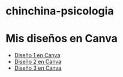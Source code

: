 # chinchina-psicologia
<!DOCTYPE html>
<html lang="es">
<head>
  <meta charset="UTF-8">
  <title>Mis diseños en Canva</title>
</head>
<body>
  <h1>Mis diseños en Canva</h1>
  <ul>
    <li><a href="https://www.canva.com/design/DAGnENNxYO8/v6mkIt9B6fGs09-_iwG4AQ/edit?utm_content=DAGnENNxYO8&utm_campaign=designshare&utm_medium=link2&utm_source=sharebutton1" target="_blank">Diseño 1 en Canva</a></li>
    <li><a href="https://www.canva.com/design/ejemplo2" target="_blank">Diseño 2 en Canva</a></li>
    <li><a href="https://www.canva.com/design/ejemplo3" target="_blank">Diseño 3 en Canva</a></li>
  </ul>
</body>
</html>
